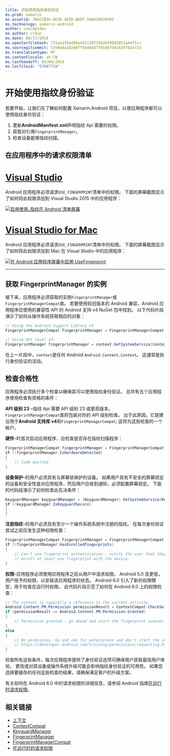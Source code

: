```yaml
---
title: 开始使用指纹身份验证
ms.prod: xamarin
ms.assetid: 7BACCB36-8E3E-4E5D-B8EF-56A639839FD2
ms.technology: xamarin-android
author: conceptdev
ms.author: crdun
ms.date: 08/17/2018
ms.openlocfilehash: 731aeaf0ad89a44211072962bf9891851a44ffcc
ms.sourcegitcommit: 57e8a0a10246ff9a4bd37f01d67ddc635f81e723
ms.translationtype: MT
ms.contentlocale: zh-CN
ms.lasthandoff: 03/08/2019
ms.locfileid: "57667719"
---
```

# <a name="getting-started-with-fingerprint-authentication"></a>开始使用指纹身份验证

若要开始，让我们先了解如何配置 Xamarin.Android 项目，以便应用程序都可以使用指纹身份验证：

1. 更新**AndroidManifest.xml**声明指纹 Api 需要的权限。
2. 获取对引用`FingerprintManager`。
3. 检查设备能够指纹扫描。

## <a name="requesting-permissions-in-the-application-manifest"></a>在应用程序中的请求权限清单

# <a name="visual-studiotabwindows"></a>[Visual Studio](#tab/windows)

Android 应用程序必须请求`USE_FINGERPRINT`清单中的权限。 下面的屏幕截图显示了如何将此权限添加到 Visual Studio 2015 中的应用程序：

[![启用使用\_指纹在 Android 清单屏幕](get-started-images/fingerprint-01-vs.png)](get-started-images/fingerprint-01-vs.png#lightbox) 

# <a name="visual-studio-for-mactabmacos"></a>[Visual Studio for Mac](#tab/macos)

Android 应用程序必须请求`USE_FINGERPRINT`清单中的权限。 下面的屏幕截图显示了如何将此权限添加到 Mac 在 Visual Studio 中的应用程序：

[![在 Android 应用程序屏幕中启用 UseFingerprint](get-started-images/fingerprint-01-xs.png)](get-started-images/fingerprint-01-xs.png#lightbox) 

-----

## <a name="getting-an-instance-of-the-fingerprintmanager"></a>获取 FingerprintManager 的实例

接下来，应用程序必须获取的实例`FingerprintManager`或`FingerprintManagerCompat`类。 若要使用较旧版本的 Android 兼容，Android 应用程序应使用的兼容性 API 的 Android 支持 v4 NuGet 包中找到。 以下代码片段演示了如何从操作系统获取相应的对象： 

```csharp
// Using the Android Support Library v4
FingerprintManagerCompat fingerprintManager = FingerprintManagerCompat.From(context);

// Using API level 23:
FingerprintManager fingerprintManager = context.GetSystemService(Context.FingerprintService) as FingerprintManager;
```  

在上一片段中，`context`是任何 Android `Android.Content.Context`。 这通常是执行身份验证的活动。

## <a name="checking-for-eligibility"></a>检查合格性

应用程序必须执行多个检查以确保其可以使用指纹身份验证。 总共有五个应用程序使用检查有资格的条件：  

**API 级别 23** &ndash;指纹 Api 需要 API 级别 23 或更高版本。 `FingerprintManagerCompat`类将包装对你的 API 级别检查。 出于此原因，它是建议用于**Android 支持库 v4**和`FingerprintManagerCompat`; 这将为这些检查的一个帐户。

**硬件**&ndash;时首次启动应用程序，应检查是否存在指纹扫描程序：

```csharp
FingerprintManagerCompat fingerprintManager = FingerprintManagerCompat.From(context);
if (!fingerprintManager.IsHardwareDetected)
{
    // Code omitted
}
```

**设备保护**&ndash;的用户必须具有与屏幕锁保护的设备。 如果用户具有不安全的屏幕锁定的设备和安全性是对应用程序，然后用户应收到通知，必须配置屏幕锁定。 下面的代码段演示了如何检查此先决条件：

```csharp
KeyguardManager keyguardManager = (KeyguardManager) GetSystemService(KeyguardService);
if (!keyguardManager.IsKeyguardSecure)
{
}
```

**注册指纹**&ndash;的用户必须具有至少一个操作系统系统中注册的指纹。 在每次身份验证尝试之前应发生这种权限检查：

```csharp
FingerprintManagerCompat fingerprintManager = FingerprintManagerCompat.From(context);
if (!fingerprintManager.HasEnrolledFingerprints)
{
    // Can't use fingerprint authentication - notify the user that they need to
    // enroll at least one fingerprint with the device.
}
```

**权限**&ndash;应用程序必须使用应用程序之前从用户中请求权限。 Android 5.0 及更低，用户授予的权限，以安装该应用程序的状态。 Android 6.0 引入了新的权限模型，用于检查在运行时权限。 此代码片段示范了如何在 Android 6.0 上的权限检查：

```csharp
// The context is typically a reference to the current activity.
Android.Content.PM.Permission permissionResult = ContextCompat.CheckSelfPermission(context, Manifest.Permission.UseFingerprint);
if (permissionResult == Android.Content.PM.Permission.Granted)
{
    // Permission granted - go ahead and start the fingerprint scanner.
}
else
{
    // No permission. Go and ask for permissions and don't start the scanner. See
    // https://developer.android.com/training/permissions/requesting.html
}
```

检查所有这些条件，每次应用程序提供了身份验证选项可确保用户获取最佳用户体验。 更改或对其设备或操作系统升级可能会影响指纹身份验证的可用性。 如果您选择要缓存的任何这些检查的结果，请确保满足客户的升级方案。

有关如何在 Android 6.0 中的请求权限的详细信息，请参阅 Android 指南[在运行时请求权限](https://developer.android.com/training/permissions/requesting.html)。

## <a name="related-links"></a>相关链接

- [上下文](https://developer.xamarin.com/api/type/Android.Content.Context/)
- [ContextCompat](https://developer.xamarin.com/api/type/Android.Support.V4.Content.ContextCompat/)
- [KeyguardManager](https://developer.xamarin.com/api/type/Android.App.KeyguardManager/)
- [FingerprintManager](https://developer.android.com/reference/android/hardware/fingerprint/FingerprintManager.html)
- [FingerprintManagerCompat](https://developer.android.com/reference/android/support/v4/hardware/fingerprint/FingerprintManagerCompat.html)
- [在运行时的请求权限](https://developer.android.com/training/permissions/requesting.html)
